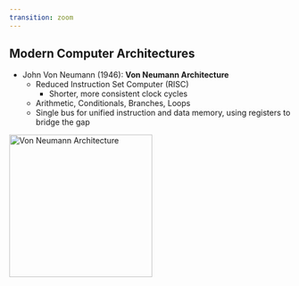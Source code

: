 ```yaml
---
transition: zoom
---
```


## Modern Computer Architectures

- John Von Neumann (1946): **Von Neumann Architecture**
  - Reduced Instruction Set Computer (RISC)
    - Shorter, more consistent clock cycles
  - Arithmetic, Conditionals, Branches, Loops
  - Single bus for unified instruction and data memory, using registers to bridge the gap

<div class="paragraph">
    <p>
        <span class="image">
            <a title="Kapooht / CC BY-SA (https://creativecommons.org/licenses/by-sa/3.0)" href="https://commons.wikimedia.org/wiki/File:Von_Neumann_Architecture.svg"><img width="256" alt="Von Neumann Architecture" src="https://upload.wikimedia.org/wikipedia/commons/thumb/e/e5/Von_Neumann_Architecture.svg/256px-Von_Neumann_Architecture.svg.png"></a>
        </span>
    </p>
</div>
